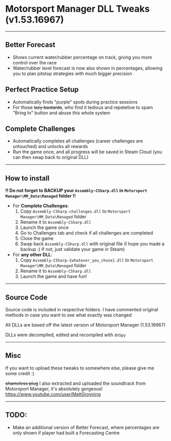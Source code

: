 # Motorsport Manager DLL Tweaks (v1.53.16967)
___
## Better Forecast
* Shows current water/rubber percentage on track, giving you more control over the race
* Water/rubber level forecast is now also shown in percentages, allowing you to plan pitstop strategies with much bigger precision

## Perfect Practice Setup
* Automatically finds "purple" spots during practice sessions
* For those ~~lazy bastards~~, who find it tedious and repetetive to spam "Bring In" button and abuse this whole system

## Complete Challenges
* Automatically completes all challenges (career challenges are untouched) and unlocks all rewards
* Run the game once, and all progress will be saved in Steam Cloud (you can then swap back to original DLL)
___
## How to install
__!! Do not forget to BACKUP your `Assembly-CSharp.dll` in `Motorsport Manager\MM_Data\Managed` folder !!__
* For __Complete Challenges__: 
  1. Copy `Assembly-CSharp-challenges.dll` to `Motorsport Manager\MM_Data\Managed` folder
  2. Rename it to `Assembly-CSharp.dll`
  3. Launch the game once
  4. Go to Challenges tab and check if all challenges are completed
  5. Close the game
  6. Swap back `Assembly-CSharp.dll` with original file (I hope you made a backup :) If not, just validate your game in Steam)
* For __any other DLL__:
  1. Copy `Assembly-CSharp-{whatever_you_chose}.dll` to `Motorsport Manager\MM_Data\Managed` folder
  2. Rename it to `Assembly-CSharp.dll`
  3. Launch the game and have fun!
___
## Source Code
Source code is included in respective folders. I have commented original methods in case you want to see what exactly was changed

All DLLs are based off the latest version of Motorsport Manager (1.53.16967)

DLLs were decompiled, edited and recompiled with `dnSpy`
___
## Misc
If you want to upload these tweaks to somewhere else, please give me some credit :)

~~shameless plug~~ I also extracted and uploaded the soundtrack from Motorsport Manager, it's absolutely gorgeous! https://www.youtube.com/user/MattGroyning
___
## TODO:
* Make an additional version of Better Forecast, where percentages are only shown if player had built a Forecasting Centre